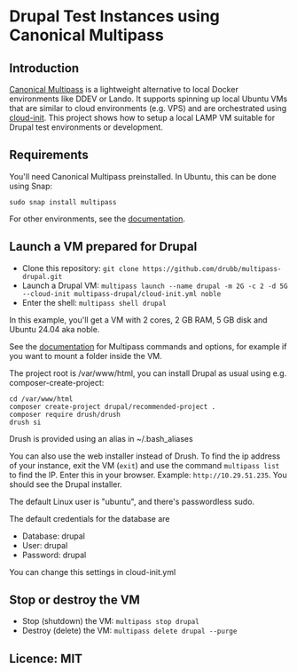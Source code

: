 # Drupal Test Instances using Canonical Multipass

## Introduction

[Canonical Multipass](https://canonical.com/multipass) is a lightweight alternative to local
Docker environments like DDEV or Lando. It supports spinning up local Ubuntu VMs that are similar
to cloud environments (e.g. VPS) and are orchestrated using [cloud-init](https://cloudinit.readthedocs.io/en/latest/index.html).
This project shows how to setup a local LAMP VM suitable for Drupal test environments or development.

## Requirements

You'll need Canonical Multipass preinstalled. In Ubuntu, this can be done using Snap:

`sudo snap install multipass`

For other environments, see the [documentation](https://canonical.com/multipass/install).

## Launch a VM prepared for Drupal

* Clone this repository: `git clone https://github.com/drubb/multipass-drupal.git`
* Launch a Drupal VM: `multipass launch --name drupal -m 2G -c 2 -d 5G --cloud-init multipass-drupal/cloud-init.yml noble`
* Enter the shell: `multipass shell drupal`

In this example, you'll get a VM with 2 cores, 2 GB RAM, 5 GB disk and Ubuntu 24.04 aka noble.

See the [documentation](https://documentation.ubuntu.com/multipass/en/latest/) for Multipass commands and options,
for example if you want to mount a folder inside the VM.

The project root is /var/www/html, you can install Drupal as usual using e.g. composer-create-project:
```shell
cd /var/www/html
composer create-project drupal/recommended-project .
composer require drush/drush
drush si
```
Drush is provided using an alias in ~/.bash_aliases

You can also use the web installer instead of Drush. To find the ip address of your instance,
exit the VM (`exit`) and use the command `multipass list` to find the IP. Enter this in your
browser. Example: `http://10.29.51.235`. You should see the Drupal installer.

The default Linux user is "ubuntu", and there's passwordless sudo.

The default credentials for the database are

* Database: drupal
* User: drupal
* Password: drupal

You can change this settings in cloud-init.yml

## Stop or destroy the VM

* Stop (shutdown) the VM: `multipass stop drupal`
* Destroy (delete) the VM: `multipass delete drupal --purge`

## Licence: MIT